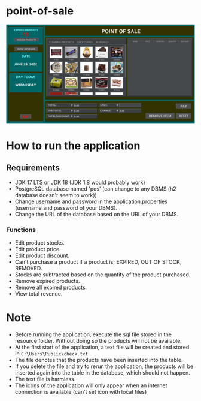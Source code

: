 # point-of-sale
![1](https://github.com/pitzzahh/point-of-sale/blob/0962af88d0e7115b207245555a434670e69d273b/main_ui.png?raw=true)

# How to run the application
## Requirements

- JDK 17 LTS or JDK 18 (JDK 1.8 would probably work)
- PostgreSQL database named 'pos' (can change to any DBMS (h2 database doesn't seem to work))
- Change username and password in the application.properties (username and password of your DBMS).
- Change the URL of the database based on the URL of your DBMS.

### Functions

- Edit product stocks.
- Edit product price.
- Edit product discount.
- Can't purchase a product if a product is; EXPIRED, OUT OF STOCK, REMOVED.
- Stocks are subtracted based on the quantity of the product purchased.
- Remove expired products.
- Remove all expired products.
- View total revenue.

# Note

- Before running the application, execute the sql file stored in the resource folder. Without doing so the products will not be available.
- At the first start of the application, a text file will be created and stored in ```C:\Users\Public\check.txt```
- The file denotes that the products have been inserted into the table.
- If you delete the file and try to rerun the application, the products will be inserted again into the table in the database, which should not happen.
- The text file is harmless.
- The icons of the application will only appear when an internet connection is available (can't set icon with local files)
